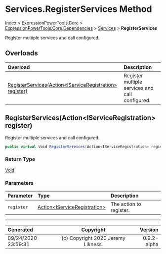 ﻿# Services.RegisterServices Method

[Index](../index.md) > [ExpressionPowerTools.Core](ExpressionPowerTools.Core.a.md) > [ExpressionPowerTools.Core.Dependencies](ExpressionPowerTools.Core.Dependencies.n.md) > [Services](ExpressionPowerTools.Core.Dependencies.Services.cs.md) > **RegisterServices**

Register multiple services and call configured.

## Overloads

| Overload | Description |
| :-- | :-- |
| [RegisterServices(Action&lt;IServiceRegistration> register)](#registerservicesactioniserviceregistration-register) | Register multiple services and call configured. |
## RegisterServices(Action&lt;IServiceRegistration> register)

Register multiple services and call configured.

```csharp
public virtual Void RegisterServices(Action<IServiceRegistration> register)
```

### Return Type

 [Void](https://docs.microsoft.com/dotnet/api/system.void) 

### Parameters

| Parameter | Type | Description |
| :-- | :-- | :-- |
| `register` | [Action&lt;IServiceRegistration>](https://docs.microsoft.com/dotnet/api/system.action-1) | The action to register. |



---

| Generated | Copyright | Version |
| :-- | :-: | --: |
| 09/24/2020 23:59:31 | (c) Copyright 2020 Jeremy Likness. | 0.9.2-alpha |
